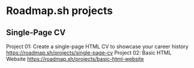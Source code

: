 # Roadmap.sh projects

## Single-Page CV

Project 01: Create a single-page HTML CV to showcase your career history
https://roadmap.sh/projects/single-page-cv
Project 02: Basic HTML Website
https://roadmap.sh/projects/basic-html-website
